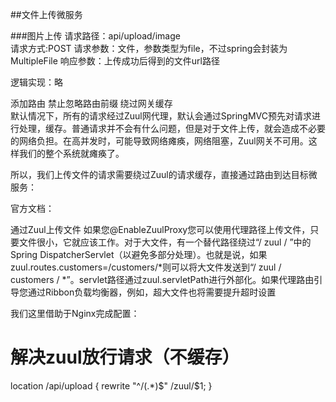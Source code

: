 ##文件上传微服务

###图片上传
请求路径：api/upload/image  
请求方式:POST
请求参数：文件，参数类型为file，不过spring会封装为MultipleFile
响应参数：上传成功后得到的文件url路径


逻辑实现：略

添加路由
禁止忽略路由前缀
绕过网关缓存  
默认情况下，所有的请求经过Zuul网代理，默认会通过SpringMVC预先对请求进行处理，缓存。普通请求并不会有什么问题，但是对于文件上传，就会造成不必要的网络负担。在高并发时，可能导致网络瘫痪，网络阻塞，Zuul网关不可用。这样我们的整个系统就瘫痪了。

所以，我们上传文件的请求需要绕过Zuul的请求缓存，直接通过路由到达目标微服务：

官方文档：

通过Zuul上传文件
如果您@EnableZuulProxy您可以使用代理路径上传文件，只要文件很小，它就应该工作。对于大文件，有一个替代路径绕过“/ zuul / ”中的Spring DispatcherServlet（以避免多部分处理）。也就是说，如果zuul.routes.customers=/customers/*则可以将大文件发送到“/ zuul / customers / *”。servlet路径通过zuul.servletPath进行外部化。如果代理路由引导您通过Ribbon负载均衡器，例如，超大文件也将需要提升超时设置

我们这里借助于Nginx完成配置：

# 解决zuul放行请求（不缓存）
location /api/upload {
    rewrite "^/(.*)$" /zuul/$1;
}